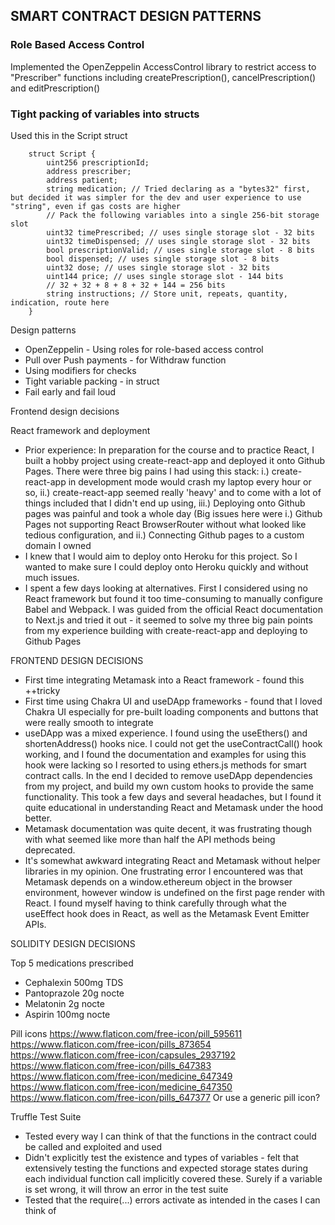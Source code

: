 ## SMART CONTRACT DESIGN PATTERNS

### Role Based Access Control

Implemented the OpenZeppelin AccessControl library to restrict access to "Prescriber" functions including createPrescription(), cancelPrescription() and editPrescription()

### Tight packing of variables into structs

Used this in the Script struct

```
    struct Script { 
        uint256 prescriptionId;
        address prescriber;
        address patient;
        string medication; // Tried declaring as a "bytes32" first, but decided it was simpler for the dev and user experience to use "string", even if gas costs are higher
        // Pack the following variables into a single 256-bit storage slot
        uint32 timePrescribed; // uses single storage slot - 32 bits
        uint32 timeDispensed; // uses single storage slot - 32 bits
        bool prescriptionValid; // uses single storage slot - 8 bits
        bool dispensed; // uses single storage slot - 8 bits
        uint32 dose; // uses single storage slot - 32 bits
        uint144 price; // uses single storage slot - 144 bits
        // 32 + 32 + 8 + 8 + 32 + 144 = 256 bits 
        string instructions; // Store unit, repeats, quantity, indication, route here
    }
```

Design patterns
- OpenZeppelin - Using roles for role-based access control 
- Pull over Push payments - for Withdraw function
- Using modifiers for checks
- Tight variable packing - in struct
- Fail early and fail loud


Frontend design decisions

React framework and deployment
- Prior experience: In preparation for the course and to practice React, I built a hobby project using create-react-app and deployed it onto Github Pages. There were three big pains I had using this stack: i.) create-react-app in development mode would crash my laptop every hour or so, ii.) create-react-app seemed really 'heavy' and to come with a lot of things included that I didn't end up using, iii.) Deploying onto Github pages was painful and took a whole day (Big issues here were i.) Github Pages not supporting React BrowserRouter without what looked like tedious configuration, and ii.) Connecting Github pages to a custom domain I owned
- I knew that I would aim to deploy onto Heroku for this project. So I wanted to make sure I could deploy onto Heroku quickly and without much issues.
- I spent a few days looking at alternatives. First I considered using no React framework but found it too time-consuming to manually configure Babel and Webpack. I was guided from the official React documentation to Next.js and tried it out - it seemed to solve my three big pain points from my experience building with create-react-app and deploying to Github Pages

FRONTEND DESIGN DECISIONS
- First time integrating Metamask into a React framework - found this ++tricky
- First time using Chakra UI and useDApp frameworks - found that I loved Chakra UI especially for pre-built loading components and buttons that were really smooth to integrate
- useDApp was a mixed experience. I found using the useEthers() and shortenAddress() hooks nice. I could not get the useContractCall() hook working, and I found the documentation and examples for using this hook were lacking so I resorted to using ethers.js methods for smart contract calls. In the end I decided to remove useDApp dependencies from my project, and build my own custom hooks to provide the same functionality. This took a few days and several headaches, but I found it quite educational in understanding React and Metamask under the hood better.
- Metamask documentation was quite decent, it was frustrating though with what seemed like more than half the API methods being deprecated. 
- It's somewhat awkward integrating React and Metamask without helper libraries in my opinion. One frustrating error I encountered was that Metamask depends on a window.ethereum object in the browser environment, however window is undefined on the first page render with React. I found myself having to think carefully through what the useEffect hook does in React, as well as the Metamask Event Emitter APIs.

SOLIDITY DESIGN DECISIONS



Top 5 medications prescribed
- Cephalexin 500mg TDS
- Pantoprazole 20g nocte
- Melatonin 2g nocte
- Aspirin 100mg nocte

Pill icons
https://www.flaticon.com/free-icon/pill_595611
https://www.flaticon.com/free-icon/pills_873654
https://www.flaticon.com/free-icon/capsules_2937192
https://www.flaticon.com/free-icon/pills_647383
https://www.flaticon.com/free-icon/medicine_647349
https://www.flaticon.com/free-icon/medicine_647350
https://www.flaticon.com/free-icon/pills_647377
Or use a generic pill icon?

Truffle Test Suite
- Tested every way I can think of that the functions in the contract could be called and exploited and used
- Didn't explicitly test the existence and types of variables - felt that extensively testing the functions and expected storage states during each individual function call implicitly covered these. Surely if a variable is set wrong, it will throw an error in the test suite
- Tested that the require(...) errors activate as intended in the cases I can think of